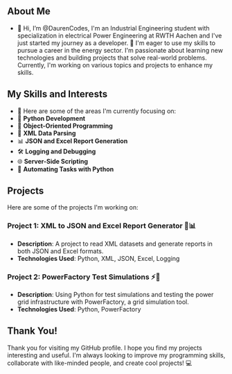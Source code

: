 ## About Me
- 👋 Hi, I’m @DaurenCodes, I'm an Industrial Engineering student with specialization in electrical Power Engineering at RWTH Aachen and I've just started my journey as a developer. 🚀 I'm eager to use my skills to pursue a career in the energy sector. I'm passionate about learning new technologies and building projects that solve real-world problems. Currently, I'm working on various topics and projects to enhance my skills.

## My Skills and Interests
  - 👀 Here are some of the areas I'm currently focusing on:
  - 🐍 **Python Development**
  - 🧩 **Object-Oriented Programming**
  - 📄 **XML Data Parsing**
  - 📊 **JSON and Excel Report Generation**
  - 🛠️ **Logging and Debugging**
  - 🌐 **Server-Side Scripting**
  - 🤖 **Automating Tasks with Python**


## Projects
Here are some of the projects I'm working on:
  ### Project 1: XML to JSON and Excel Report Generator 📄📊
  - **Description**: A project to read XML datasets and generate reports in both JSON and Excel formats.
  - **Technologies Used**: Python, XML, JSON, Excel, Logging
  ### Project 2: PowerFactory Test Simulations ⚡🔧
  - **Description**: Using Python for test simulations and testing the power grid infrastructure with PowerFactory, a grid simulation tool.
  - **Technologies Used**: Python, PowerFactory

## Thank You!
Thank you for visiting my GitHub profile. I hope you find my projects interesting and useful. I'm always looking to improve my programming skills, collaborate with like-minded people, and create cool projects! 💻
